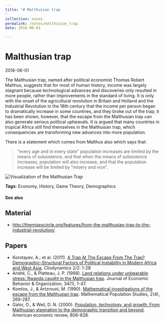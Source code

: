 ```yaml
---
title: "# Malthusian trap
"
collection: notes
permalink: /notes/malthusian_trap
date: 2016-06-01

---
```


# Malthusian trap

2016-06-01

The Malthusian trap, named after political economist Thomas Robert Malthus, suggests that for most of human history, income was largely stagnant because technological advances and discoveries only resulted in more people, rather than improvements in the standard of living. It is only with the onset of the agricultural revolution in Britain and Holland and the Industrial Revolution in the 18th century that the income per person began to dramatically increase in some countries, and they broke out of the trap; it has been shown, however, that the escape from the Malthusian trap can also generate serious political upheavals. It is argued that many countries in tropical Africa still find themselves in the Malthusian trap, which consequencies are transforming new advances into more population.

There is a statement which comes from Malthus also which says that:
>"every age and in every state" population increases are limited by the means of subsistence, and that when the means of subsistence increases,
>population will also increase, and that the population increase will be limited by "misery and vice".

![Visualization of the Malthusian Trap](https://images.duckduckgo.com/iu/?u=http%3A%2F%2Fwww.spikeaerospace.com%2Fwp-content%2Fuploads%2F2013%2F10%2Fmalthusian-trap.png&f=1)

***Tags***: Economy, History, Game Theory, Demographics

#### See also


## Material
* http://themisescircle.org/features/from-the-malthusian-trap-to-the-industrial-revolution/

## Papers
* Korotayev, A.; et al. (2011). [A Trap At The Escape From The Trap? Demographic-Structural Factors of Political Instability in Modern Africa and West Asia](https://escholarship.org/uc/item/79t737gt). Cliodynamics 2/2: 1-28
* André, C., & Platteau, J. P. (1998). [Land relations under unbearable stress: Rwanda caught in the Malthusian trap](https://utexas-ir.tdl.org/bitstream/handle/2152/5453/2744.pdf?sequence=1&isAllowed=y). Journal of Economic Behavior & Organization, 34(1), 1-47.
* Komlos, J., & Artzrouni, M. (1990). [Mathematical investigations of the escape from the Malthusian trap](https://epub.ub.uni-muenchen.de/3427/1/2.pdf). Mathematical Population Studies, 2(4), 269-287.
* Galor, O., & Weil, D. N. (2000). [Population, technology, and growth: From Malthusian stagnation to the demographic transition and beyond](http://piketty.pse.ens.fr/files/GalorWeil2000.pdf). American economic review, 806-828.




